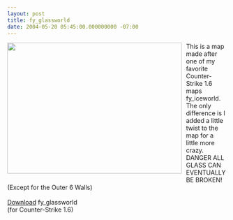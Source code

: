 ```yaml
---
layout: post
title: fy_glassworld
date: 2004-05-20 05:45:00.000000000 -07:00
---
```

<a onblur="try {parent.deselectBloggerImageGracefully();} catch(e) {}" href="http://2.bp.blogspot.com/_zdYMSK7YuAA/Sar0B6vOHoI/AAAAAAAAFJg/lZsKtgdsWN0/s1600-h/fy_glassworld5.JPG"><img style="float:left; margin:0 10px 10px 0;cursor:pointer; cursor:hand;width: 400px; height: 300px;" src="http://2.bp.blogspot.com/_zdYMSK7YuAA/Sar0B6vOHoI/AAAAAAAAFJg/lZsKtgdsWN0/s400/fy_glassworld5.JPG" border="0" alt="" id="BLOGGER_PHOTO_ID_5308323424593911426" /></a>This is a map made after one of my favorite Counter-Strike 1.6 maps fy_iceworld. The only difference is I added a little twist to the map for a little more crazy. DANGER ALL GLASS CAN EVENTUALLY BE BROKEN! (Except for the Outer 6 Walls)<br /><br /><a href="http://www.mattcarrier.net/files/fy_glassworld.zip">Download</a> fy_glassworld <br />(for Counter-Strike 1.6)
